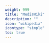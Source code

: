 ```yaml
---
weight: 999
title: "MediaWiki"
description: ""
icon: "wikipedia"
icontype: "simple"
toc: true
---
```


